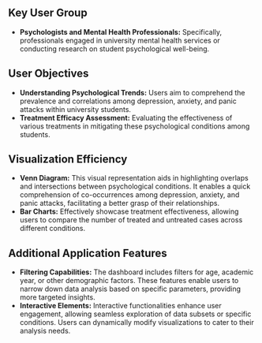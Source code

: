 ## Key User Group
- **Psychologists and Mental Health Professionals:** Specifically, professionals engaged in university mental health services or conducting research on student psychological well-being.

## User Objectives
- **Understanding Psychological Trends:** Users aim to comprehend the prevalence and correlations among depression, anxiety, and panic attacks within university students.
- **Treatment Efficacy Assessment:** Evaluating the effectiveness of various treatments in mitigating these psychological conditions among students.

## Visualization Efficiency
- **Venn Diagram:** This visual representation aids in highlighting overlaps and intersections between psychological conditions. It enables a quick comprehension of co-occurrences among depression, anxiety, and panic attacks, facilitating a better grasp of their relationships.
- **Bar Charts:** Effectively showcase treatment effectiveness, allowing users to compare the number of treated and untreated cases across different conditions.

## Additional Application Features
- **Filtering Capabilities:** The dashboard includes filters for age, academic year, or other demographic factors. These features enable users to narrow down data analysis based on specific parameters, providing more targeted insights.
- **Interactive Elements:** Interactive functionalities enhance user engagement, allowing seamless exploration of data subsets or specific conditions. Users can dynamically modify visualizations to cater to their analysis needs.

